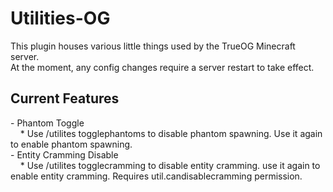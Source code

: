 # Utilities-OG

This plugin houses various little things used by the TrueOG Minecraft server.<br>
At the moment, any config changes require a server restart to take effect.

<h2>Current Features</h2>
- Phantom Toggle <br>
&nbsp &nbsp * Use /utilites togglephantoms to disable phantom spawning. Use it again to enable phantom spawning. <br>
- Entity Cramming Disable <br>
&nbsp &nbsp * Use /utilites togglecramming to disable entity cramming. use it again to enable entity cramming. Requires util.candisablecramming permission.
